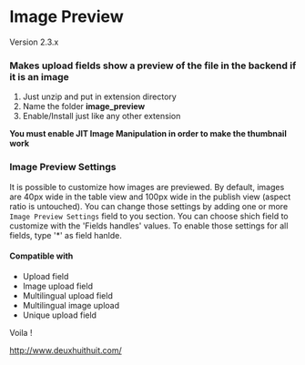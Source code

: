 # Image Preview

Version 2.3.x

### Makes upload fields show a preview of the file in the backend if it is an image 

1. Just unzip and put in extension directory 
2. Name the folder **image_preview** 
3. Enable/Install just like any other extension 

**You must enable JIT Image Manipulation in order to make the thumbnail work**

### Image Preview Settings

It is possible to customize how images are previewed. By default, images are 40px wide in the table view
and 100px wide in the publish view (aspect ratio is untouched).
You can change those settings by adding one or more `Image Preview Settings` field to you section.
You can choose shich field to customize with the 'Fields handles' values.
To enable those settings for all fields, type '*' as field hanlde.

#### Compatible with

- Upload field
- Image upload field
- Multilingual upload field 
- Multilingual image upload
- Unique upload field

Voila !

http://www.deuxhuithuit.com/

